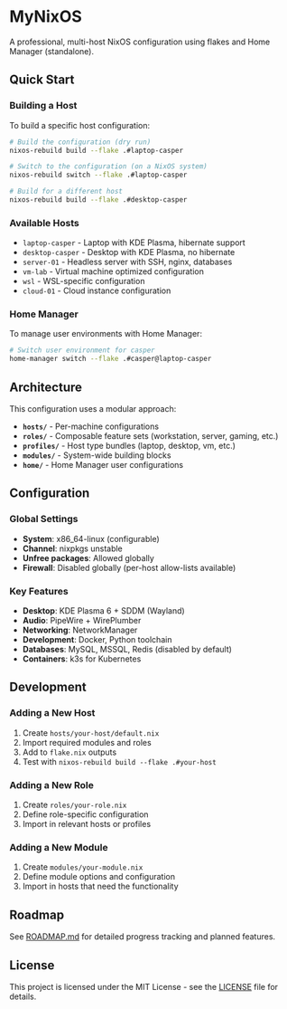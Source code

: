 # MyNixOS

A professional, multi-host NixOS configuration using flakes and Home Manager (standalone).

## Quick Start

### Building a Host

To build a specific host configuration:

```bash
# Build the configuration (dry run)
nixos-rebuild build --flake .#laptop-casper

# Switch to the configuration (on a NixOS system)
nixos-rebuild switch --flake .#laptop-casper

# Build for a different host
nixos-rebuild build --flake .#desktop-casper
```

### Available Hosts

- `laptop-casper` - Laptop with KDE Plasma, hibernate support
- `desktop-casper` - Desktop with KDE Plasma, no hibernate
- `server-01` - Headless server with SSH, nginx, databases
- `vm-lab` - Virtual machine optimized configuration
- `wsl` - WSL-specific configuration
- `cloud-01` - Cloud instance configuration

### Home Manager

To manage user environments with Home Manager:

```bash
# Switch user environment for casper
home-manager switch --flake .#casper@laptop-casper
```

## Architecture

This configuration uses a modular approach:

- **`hosts/`** - Per-machine configurations
- **`roles/`** - Composable feature sets (workstation, server, gaming, etc.)
- **`profiles/`** - Host type bundles (laptop, desktop, vm, etc.)
- **`modules/`** - System-wide building blocks
- **`home/`** - Home Manager user configurations

## Configuration

### Global Settings

- **System**: x86_64-linux (configurable)
- **Channel**: nixpkgs unstable
- **Unfree packages**: Allowed globally
- **Firewall**: Disabled globally (per-host allow-lists available)

### Key Features

- **Desktop**: KDE Plasma 6 + SDDM (Wayland)
- **Audio**: PipeWire + WirePlumber
- **Networking**: NetworkManager
- **Development**: Docker, Python toolchain
- **Databases**: MySQL, MSSQL, Redis (disabled by default)
- **Containers**: k3s for Kubernetes

## Development

### Adding a New Host

1. Create `hosts/your-host/default.nix`
2. Import required modules and roles
3. Add to `flake.nix` outputs
4. Test with `nixos-rebuild build --flake .#your-host`

### Adding a New Role

1. Create `roles/your-role.nix`
2. Define role-specific configuration
3. Import in relevant hosts or profiles

### Adding a New Module

1. Create `modules/your-module.nix`
2. Define module options and configuration
3. Import in hosts that need the functionality

## Roadmap

See [ROADMAP.md](ROADMAP.md) for detailed progress tracking and planned features.

## License

This project is licensed under the MIT License - see the [LICENSE](LICENSE) file for details.
